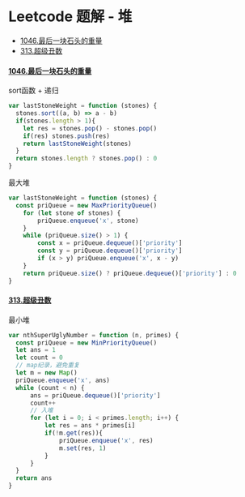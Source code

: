 ﻿# Leetcode 题解 - 堆
* [1046.最后一块石头的重量](https://github.com/limingzhu0916/leetcode-JavaScript/blob/main/notes/Leetcode-堆.md#1046最后一块石头的重量)
* [313.超级丑数](https://github.com/limingzhu0916/leetcode-JavaScript/blob/main/notes/Leetcode-堆.md#313超级丑数)

#### [1046.最后一块石头的重量](https://leetcode-cn.com/problems/last-stone-weight/)
sort函数 + 递归
```javascript
var lastStoneWeight = function (stones) {
  stones.sort((a, b) => a - b)
  if(stones.length > 1){
    let res = stones.pop() - stones.pop()
    if(res) stones.push(res)
    return lastStoneWeight(stones)
  }
  return stones.length ? stones.pop() : 0 
}
```
最大堆
```javascript
var lastStoneWeight = function (stones) {
  const priQueue = new MaxPriorityQueue()
    for (let stone of stones) {
        priQueue.enqueue('x', stone)
    }
    while (priQueue.size() > 1) {
        const x = priQueue.dequeue()['priority']
        const y = priQueue.dequeue()['priority']
        if (x > y) priQueue.enqueue('x', x - y)
    }
    return priQueue.size() ? priQueue.dequeue()['priority'] : 0
}
```
#### [313.超级丑数](https://leetcode-cn.com/problems/super-ugly-number/)
最小堆
```javascript
var nthSuperUglyNumber = function (n, primes) {
  const priQueue = new MinPriorityQueue()
  let ans = 1
  let count = 0
  // map纪录，避免重复
  let m = new Map()
  priQueue.enqueue('x', ans)
  while (count < n) {
      ans = priQueue.dequeue()['priority']
      count++
      // 入堆
      for (let i = 0; i < primes.length; i++) {
          let res = ans * primes[i]
          if(!m.get(res)){
              priQueue.enqueue('x', res)
              m.set(res, 1)
          }
      }
  }
  return ans
}
```

